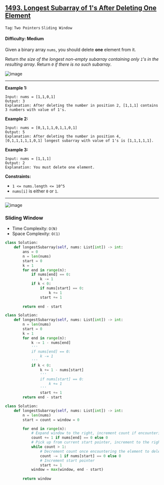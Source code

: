 ## [1493. Longest Subarray of 1's After Deleting One Element](https://leetcode.com/problems/longest-subarray-of-1s-after-deleting-one-element)

```Tag```: ```Two Pointers``` ```Sliding Window```

#### Difficulty: Medium

Given a binary array ```nums```, you should delete __one__ element from it.

Return _the size of the longest non-empty subarray containing only ```1```'s in the resulting array_. Return _```0``` if there is no such subarray_.

![image](https://github.com/quananhle/Python/assets/35042430/12cf41a1-1426-4946-b1e2-474a9cf2f7e7)

---

__Example 1:__
```
Input: nums = [1,1,0,1]
Output: 3
Explanation: After deleting the number in position 2, [1,1,1] contains 3 numbers with value of 1's.
```

__Example 2:__
```
Input: nums = [0,1,1,1,0,1,1,0,1]
Output: 5
Explanation: After deleting the number in position 4, [0,1,1,1,1,1,0,1] longest subarray with value of 1's is [1,1,1,1,1].
```

__Example 3:__
```
Input: nums = [1,1,1]
Output: 2
Explanation: You must delete one element.
```

__Constraints:__

- ```1 <= nums.length <= 10^5```
- ```nums[i]``` is either ```0``` or ```1```.

---

![image](https://leetcode.com/problems/longest-subarray-of-1s-after-deleting-one-element/Figures/1493/1493A.png)

### Sliding Window

- Time Complexity: ```O(N)```
- Space Complexity: ```O(1)```

```Python
class Solution:
    def longestSubarray(self, nums: List[int]) -> int:
        ans = 0
        n = len(nums)
        start = 0
        k = 1
        for end in range(n):
            if nums[end] == 0:
                k -= 1
            if k < 0:
                if nums[start] == 0:
                    k += 1 
                start += 1
        
        return end - start
```

```Python
class Solution:
    def longestSubarray(self, nums: List[int]) -> int:
        n = len(nums)
        start = 0
        k = 1
        for end in range(n):
            k -= 1 - nums[end]
            '''
            if nums[end] == 0:
                k -= 1
            '''
            if k < 0:
                k += 1 - nums[start]
                '''
                if nums[start] == 0:
                    k += 1
                '''
                start += 1
        return end - start
```

```Python
class Solution:
    def longestSubarray(self, nums: List[int]) -> int:
        n = len(nums)
        start = count = window = 0

        for end in range(n):
            # Expand window to the right, increment count if encountering an element to delete
            count += 1 if nums[end] == 0 else 0
            # Pick up from current start pointer, increment to the right until encountering the element to delete
            while count > 1:
                # Decrement count once encountering the element to delete
                count -= 1 if nums[start] == 0 else 0
                # Increment start pointer
                start += 1
            window = max(window, end - start)
        
        return window
```
